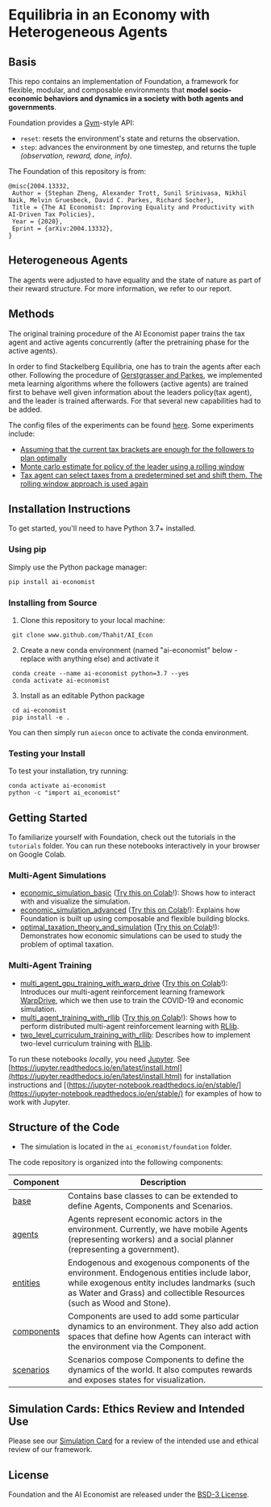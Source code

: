 # Equilibria in an Economy with Heterogeneous Agents

## Basis
This repo contains an implementation of Foundation, a framework for flexible, modular, and composable environments that **model socio-economic behaviors and dynamics in a society with both agents and governments**.

Foundation provides a [Gym](https://gym.openai.com/)-style API:

- `reset`: resets the environment's state and returns the observation.
- `step`: advances the environment by one timestep, and returns the tuple *(observation, reward, done, info)*.

The Foundation of this repository is from:

```
@misc{2004.13332,
 Author = {Stephan Zheng, Alexander Trott, Sunil Srinivasa, Nikhil Naik, Melvin Gruesbeck, David C. Parkes, Richard Socher},
 Title = {The AI Economist: Improving Equality and Productivity with AI-Driven Tax Policies},
 Year = {2020},
 Eprint = {arXiv:2004.13332},
}
```

## Heterogeneous Agents
The agents were adjusted to have equality and the state of nature as part of their reward structure. For more information, we refer to our report.

## Methods
The original training procedure of the AI Economist paper trains the tax agent and active agents concurrently (after the pretraining phase for the active agents).

In order to find Stackelberg Equilibria, one has to train the agents after each other.
Following the procedure of [Gerstgrasser and Parkes](https://proceedings.mlr.press/v202/gerstgrasser23a/gerstgrasser23a.pdf), we implemented meta learning algorithms where the followers (active agents) are trained first to behave well given information about the leaders policy(tax agent), and the leader is trained afterwards.
For that several new capabilities had to be added.

The config files of the experiments can be found [here](https://www.github.com/Thahit/AI_Econ/tree/master/tutorials/rllib/runs). Some experiments include:
- [Assuming that the current tax brackets are enough for the followers to plan optimally](https://www.github.com/Thahit/AI_Econ/tree/master/tutorials/rllib/runs/one_tax_bracket_oracle)
- [Monte carlo estimate for policy of the leader using a rolling window](https://www.github.com/Thahit/AI_Econ/tree/master/tutorials/rllib/runs/MC_window)
- [Tax agent can select taxes from a predetermined set and shift them. The rolling window approach is used again](https://www.github.com/Thahit/AI_Econ/tree/master/tutorials/rllib/runs/select_rules)


## Installation Instructions

To get started, you'll need to have Python 3.7+ installed.

### Using pip

Simply use the Python package manager:

```python
pip install ai-economist
```

### Installing from Source

1. Clone this repository to your local machine:

  ```
   git clone www.github.com/Thahit/AI_Econ
   ```

2. Create a new conda environment (named "ai-economist" below - replace with anything else) and activate it

  ```pyfunctiontypecomment
   conda create --name ai-economist python=3.7 --yes
   conda activate ai-economist
   ```

3. Install as an editable Python package
  ```pyfunctiontypecomment
   cd ai-economist
   pip install -e .
   ```


You can then simply run `aiecon` once to activate the conda environment.

### Testing your Install

To test your installation, try running:

```
conda activate ai-economist
python -c "import ai_economist"
```

## Getting Started

To familiarize yourself with Foundation, check out the tutorials in the `tutorials` folder. You can run these notebooks interactively in your browser on Google Colab.

### Multi-Agent Simulations

- [economic_simulation_basic](https://www.github.com/Thahit/AI_Econ/tree/master/tutorials/economic_simulation_basic.ipynb) ([Try this on Colab](http://colab.research.google.com/github/salesforce/ai-economist/blob/master/tutorials/economic_simulation_basic.ipynb)!): Shows how to interact with and visualize the simulation.
- [economic_simulation_advanced](https://www.github.com/salesforce/Thahit/AI_Econ/tree/master/tutorials/economic_simulation_advanced.ipynb) ([Try this on Colab](http://colab.research.google.com/github/salesforce/ai-economist/blob/master/tutorials/economic_simulation_advanced.ipynb)!): Explains how Foundation is built up using composable and flexible building blocks.
- [optimal_taxation_theory_and_simulation](https://github.com/Thahit/AI_Econ/tree/master/tutorials/optimal_taxation_theory_and_simulation.ipynb) ([Try this on Colab](https://colab.research.google.com/github/salesforce/ai-economist/blob/master/tutorials/optimal_taxation_theory_and_simulation.ipynb)!): Demonstrates how economic simulations can be used to study the problem of optimal taxation.

### Multi-Agent Training
- [multi_agent_gpu_training_with_warp_drive](https://github.com/Thahit/AI_Econ/tree/master/tutorials/multi_agent_gpu_training_with_warp_drive.ipynb) ([Try this on Colab](http://colab.research.google.com/github/salesforce/ai-economist/blob/master/tutorials/multi_agent_gpu_training_with_warp_drive.ipynb)!): Introduces our multi-agent reinforcement learning framework [WarpDrive](https://arxiv.org/abs/2108.13976), which we then use to train the COVID-19 and economic simulation.
- [multi_agent_training_with_rllib](https://github.com/Thahit/AI_Econ/tree/master/tutorials/multi_agent_training_with_rllib.ipynb) ([Try this on Colab](http://colab.research.google.com/github/salesforce/ai-economist/blob/master/tutorials/multi_agent_training_with_rllib.ipynb)!): Shows how to perform distributed multi-agent reinforcement learning with [RLlib](https://docs.ray.io/en/latest/rllib/index.html).
- [two_level_curriculum_training_with_rllib](https://github.com/Thahit/AI_Econ/tree/master/tutorials/two_level_curriculum_learning_with_rllib.md): Describes how to implement two-level curriculum training with [RLlib](https://docs.ray.io/en/latest/rllib/index.html).

To run these notebooks *locally*, you need [Jupyter](https://jupyter.org). See [https://jupyter.readthedocs.io/en/latest/install.html](https://jupyter.readthedocs.io/en/latest/install.html) for installation instructions and [(https://jupyter-notebook.readthedocs.io/en/stable/](https://jupyter-notebook.readthedocs.io/en/stable/) for examples of how to work with Jupyter.

## Structure of the Code

- The simulation is located in the `ai_economist/foundation` folder.

The code repository is organized into the following components:

| Component | Description |
| --- | --- |
| [base](https://www.github.com/Thahit/AI_Econ/tree/master/ai_economist/foundation/base) | Contains base classes to can be extended to define Agents, Components and Scenarios. |
| [agents](https://www.github.com/Thahit/AI_Econ/tree/master/ai_economist/foundation/agents) | Agents represent economic actors in the environment. Currently, we have mobile Agents (representing workers) and a social planner (representing a government). |
| [entities](https://www.github.com/Thahit/AI_Econ/tree/master/ai_economist/foundation/entities) | Endogenous and exogenous components of the environment. Endogenous entities include labor, while exogenous entity includes landmarks (such as Water and Grass) and collectible Resources (such as Wood and Stone). |
| [components](https://www.github.com/Thahit/AI_Econ/tree/master/ai_economist/foundation/components) | Components are used to add some particular dynamics to an environment. They also add action spaces that define how Agents can interact with the environment via the Component. |
| [scenarios](https://www.github.com/Thahit/AI_Econ/tree/master/ai_economist/foundation/scenarios) | Scenarios compose Components to define the dynamics of the world. It also computes rewards and exposes states for visualization. |


## Simulation Cards: Ethics Review and Intended Use

Please see our [Simulation Card](https://github.com/Thahit/AI_Econ/tree/master/Simulation_Card_Foundation_Economic_Simulation_Framework.pdf) for a review of the intended use and ethical review of our framework.

## License

Foundation and the AI Economist are released under the [BSD-3 License](LICENSE.txt).

